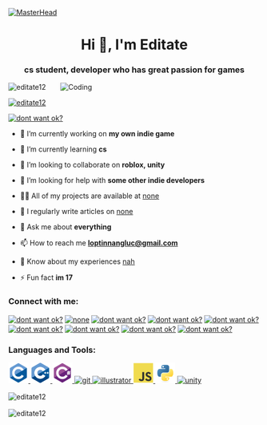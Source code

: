 [![MasterHead](https://c.tenor.com/vxFNoJHV3I4AAAAC/tenor.gif)](https://i.pinimg.com/originals/86/7e/12/867e12ed10ad2da375381f7fc608d1d6.gif)
<h1 align="center">Hi 👋, I'm Editate</h1>
<h3 align="center">cs student, developer who has great passion for games</h3>
<img align="right" alt="Coding" width="400" src="https://i.giphy.com/kcHaBacZcF0lrH3cm6.webp">

<p align="left"> <img src="https://komarev.com/ghpvc/?username=editate12&label=Profile%20views&color=0e75b6&style=flat" alt="editate12" /> </p>

<p align="left"> <a href="https://github.com/ryo-ma/github-profile-trophy"><img src="https://github-profile-trophy.vercel.app/?username=editate12" alt="editate12" /></a> </p>

<p align="left"> <a href="https://twitter.com/dont want ok?" target="blank"><img src="https://img.shields.io/twitter/follow/dont want ok??logo=twitter&style=for-the-badge" alt="dont want ok?" /></a> </p>

- 🔭 I’m currently working on **my own indie game**

- 🌱 I’m currently learning **cs**

- 👯 I’m looking to collaborate on **roblox, unity**

- 🤝 I’m looking for help with **some other indie developers**

- 👨‍💻 All of my projects are available at [none](none)

- 📝 I regularly write articles on [none](none)

- 💬 Ask me about **everything**

- 📫 How to reach me **loptinnangluc@gmail.com**

- 📄 Know about my experiences [nah](nah)

- ⚡ Fun fact **im 17**

<h3 align="left">Connect with me:</h3>
<p align="left">
<a href="https://twitter.com/dont want ok?" target="blank"><img align="center" src="https://raw.githubusercontent.com/rahuldkjain/github-profile-readme-generator/master/src/images/icons/Social/twitter.svg" alt="dont want ok?" height="30" width="40" /></a>
<a href="https://linkedin.com/in/none" target="blank"><img align="center" src="https://raw.githubusercontent.com/rahuldkjain/github-profile-readme-generator/master/src/images/icons/Social/linked-in-alt.svg" alt="none" height="30" width="40" /></a>
<a href="https://stackoverflow.com/users/dont want ok?" target="blank"><img align="center" src="https://raw.githubusercontent.com/rahuldkjain/github-profile-readme-generator/master/src/images/icons/Social/stack-overflow.svg" alt="dont want ok?" height="30" width="40" /></a>
<a href="https://fb.com/dont want ok?" target="blank"><img align="center" src="https://raw.githubusercontent.com/rahuldkjain/github-profile-readme-generator/master/src/images/icons/Social/facebook.svg" alt="dont want ok?" height="30" width="40" /></a>
<a href="https://instagram.com/dont want ok?" target="blank"><img align="center" src="https://raw.githubusercontent.com/rahuldkjain/github-profile-readme-generator/master/src/images/icons/Social/instagram.svg" alt="dont want ok?" height="30" width="40" /></a>
<a href="https://www.youtube.com/c/dont want ok?" target="blank"><img align="center" src="https://raw.githubusercontent.com/rahuldkjain/github-profile-readme-generator/master/src/images/icons/Social/youtube.svg" alt="dont want ok?" height="30" width="40" /></a>
<a href="https://www.hackerrank.com/dont want ok?" target="blank"><img align="center" src="https://raw.githubusercontent.com/rahuldkjain/github-profile-readme-generator/master/src/images/icons/Social/hackerrank.svg" alt="dont want ok?" height="30" width="40" /></a>
<a href="https://www.leetcode.com/dont want ok?" target="blank"><img align="center" src="https://raw.githubusercontent.com/rahuldkjain/github-profile-readme-generator/master/src/images/icons/Social/leet-code.svg" alt="dont want ok?" height="30" width="40" /></a>
<a href="https://discord.gg/dont want ok?" target="blank"><img align="center" src="https://raw.githubusercontent.com/rahuldkjain/github-profile-readme-generator/master/src/images/icons/Social/discord.svg" alt="dont want ok?" height="30" width="40" /></a>
</p>

<h3 align="left">Languages and Tools:</h3>
<p align="left"> <a href="https://www.cprogramming.com/" target="_blank" rel="noreferrer"> <img src="https://raw.githubusercontent.com/devicons/devicon/master/icons/c/c-original.svg" alt="c" width="40" height="40"/> </a> <a href="https://www.w3schools.com/cpp/" target="_blank" rel="noreferrer"> <img src="https://raw.githubusercontent.com/devicons/devicon/master/icons/cplusplus/cplusplus-original.svg" alt="cplusplus" width="40" height="40"/> </a> <a href="https://www.w3schools.com/cs/" target="_blank" rel="noreferrer"> <img src="https://raw.githubusercontent.com/devicons/devicon/master/icons/csharp/csharp-original.svg" alt="csharp" width="40" height="40"/> </a> <a href="https://git-scm.com/" target="_blank" rel="noreferrer"> <img src="https://www.vectorlogo.zone/logos/git-scm/git-scm-icon.svg" alt="git" width="40" height="40"/> </a> <a href="https://www.adobe.com/in/products/illustrator.html" target="_blank" rel="noreferrer"> <img src="https://www.vectorlogo.zone/logos/adobe_illustrator/adobe_illustrator-icon.svg" alt="illustrator" width="40" height="40"/> </a> <a href="https://developer.mozilla.org/en-US/docs/Web/JavaScript" target="_blank" rel="noreferrer"> <img src="https://raw.githubusercontent.com/devicons/devicon/master/icons/javascript/javascript-original.svg" alt="javascript" width="40" height="40"/> </a> <a href="https://www.python.org" target="_blank" rel="noreferrer"> <img src="https://raw.githubusercontent.com/devicons/devicon/master/icons/python/python-original.svg" alt="python" width="40" height="40"/> </a> <a href="https://unity.com/" target="_blank" rel="noreferrer"> <img src="https://www.vectorlogo.zone/logos/unity3d/unity3d-icon.svg" alt="unity" width="40" height="40"/> </a> </p>

<p><img align="center" src="https://github-readme-stats.vercel.app/api/top-langs?username=editate12&show_icons=true&locale=en&layout=compact" alt="editate12" /></p>

<p><img align="center" src="https://github-readme-streak-stats.herokuapp.com/?user=editate12&" alt="editate12" /></p>

